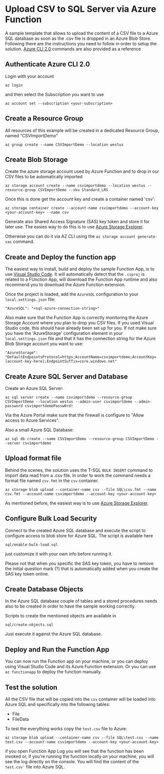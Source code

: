 # Upload CSV to SQL Server via Azure Function

A sample template that allows to upload the content of a CSV file to a Azure SQL database as soon as the .csv file is dropped in an Azure Blob Store.
Following there are the instructions you need to follow in order to setup the solution. [Azure CLI 2.0](https://docs.microsoft.com/en-us/cli/azure/get-started-with-azure-cli) commands are also provided as a reference

## Authenticate Azure CLI 2.0

Login with your account

    az login

and then select the Subscription you want to use

    az account set --subscription <your-subscription>

## Create a Resource Group

All resources of this example will be created in a dedicated Resource Group, named "CSVImportDemo"

    az group create --name CSVImportDemo --location westus

## Create Blob Storage

Create the azure storage account used by Azure Function and to drop in our CSV files to be automatically imported

    az storage account create --name csvimportdemo --location westus --resource-group CSVImportDemo --sku Standard_LRS

Once this is done get the account key and create a container named 'csv':

    az storage container create --account-name csvimportdemo --account-key <your-account-key> --name csv

Generate also Shared Access Signature (SAS) key token and store it for later use. The easies way to do this is to use [Azure Storage Explorer](https://azure.microsoft.com/en-us/features/storage-explorer/).

Otherwise you can do it via AZ CLI using the `az storage account generate-sas` command.

## Create and Deploy the function app

The easiest way to install, build and deploy the sample Function App, is to use [Visual Studio Code](https://code.visualstudio.com/). It will automatically detect that the `.csproj` is related to a FUnction App, will download the Function App runtime and also recommend you to download the Azure Function extension.

Once the project is loaded, add the `AzureSQL` configuration to your `local.settings.json` file:

    "AzureSQL": "<sql-azure-connection-string>"

Also make sure that the Function App is correctly monitoring the Azure Storage Account where you plan to drop you CSV files. If you used Visual Studio code, this should have already been set up for you. If not make sure you have the 'AzureStorage' configuration element in your `local.settings.json` file and that it has the connection string for the Azure Blob Storage account you want to use:

    "AzureStorage": "DefaultEndpointsProtocol=https;AccountName=csvimportdemo;AccountKey=[account-key-here];EndpointSuffix=core.windows.net"

## Create Azure SQL Server and Database

Create an Azure SQL Server:

    az sql server create --name csvimportdemo --resource-group CSVImportDemo --location westus --admin-user csvimportdemo --admin-password csvimportdemoPassw0rd!

Via the Azure Portal make sure that the firewall is configure to "Allow access to Azure Services".

Also a small Azure SQL Database:

    az sql db create --name CSVImportDemo --resource-group CSVImportDemo --server csvimportdemo

## Upload format file

Behind the scenes, the solution uses the T-SQL `BULK INSERT` command to import data read from a .csv file. In order to work the command needs a format file named `csv.fmt` in the `csv` container.

    az storage blob upload --container-name csv --file SQL\csv.fmt --name csv.fmt --account-name csvimportdemo --account-key <your-account-key>

As mentioned before, the easiest way is to use [Azure Storage Explorer](https://azure.microsoft.com/en-us/features/storage-explorer/).

## Configure Bulk Load Security

Connect to the created Azure SQL database and execute the script to configure access to blob store for Azure SQL. The script is available here

`sql/enable-bulk-load.sql`

just customize it with your own info before running it.

Please not that when you specific the SAS key token, you have to remove the initial question mark (?) that is automatically added
when you create the SAS key token online.

## Create Database Objects

In the Azure SQL database couple of tables and a stored procedures needs also to be created in order to have the sample working correctly.

Scripts to create the mentioned objects are available in

`sql/create-objects.sql`

Just execute it against the Azure SQL database.

## Deploy and Run the Function App

You can now run the Function app on your machine, or you can deploy using Visual Studio Code and its Azure Function extension. Or you can use `az functionapp` to deploy the function manually.

## Test the solution

All the CSV  file that will be copied into the `csv` container will be loaded into Azure SQL and specifically into the following tables:

- File
- FileData

To test the everything works copy the `test.csv` file to Azure:

    az storage blob upload --container-name csv --file SQL\test.csv --name test.csv --account-name csvimportdemo --account-key <your-account-key>

if you open Function App Log you will see that the function has been invoked or, if you're running the function locally on your machine, you will see the log directly on the console. You will find the content of the `test.csv'` file into Azure SQL.
